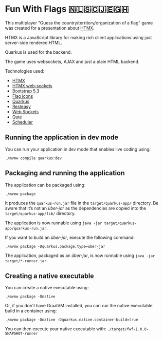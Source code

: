 # Fun With Flags 🇳🇱🇸🇨🇯🇪🇬🇭

This multiplayer "Guess the country/territory/organization of a flag" game was created for a presentation about [HTMX](https://htmx.org).

HTMX is a JavaScript library for making rich client applications using just server-side rendered HTML. 

Quarkus is used for the backend.

The game uses websockets, AJAX and just a plain HTML backend.

Technologies used:

- [HTMX](https://htmx.org)
- [HTMX web-sockets](https://htmx.org/extensions/web-sockets/)
- [Bootstrap 5.3](https://getbootstrap.com/docs/5.3/getting-started/)
- [Flag icons](https://flagicons.lipis.dev)
- [Quarkus](https://quarkus.io)
- [Resteasy](https://quarkus.io/extensions/io.quarkus/quarkus-resteasy-qute)
- [Web Sockets](https://quarkus.io/extensions/io.quarkus/quarkus-websockets)
- [Qute](https://quarkus.io/extensions/io.quarkus/quarkus-qute)
- [Scheduler](https://quarkus.io/extensions/io.quarkus/quarkus-scheduler)

## Running the application in dev mode

You can run your application in dev mode that enables live coding using:
```shell script
./mvnw compile quarkus:dev
```

## Packaging and running the application

The application can be packaged using:
```shell script
./mvnw package
```
It produces the `quarkus-run.jar` file in the `target/quarkus-app/` directory.
Be aware that it’s not an _über-jar_ as the dependencies are copied into the `target/quarkus-app/lib/` directory.

The application is now runnable using `java -jar target/quarkus-app/quarkus-run.jar`.

If you want to build an _über-jar_, execute the following command:
```shell script
./mvnw package -Dquarkus.package.type=uber-jar
```

The application, packaged as an _über-jar_, is now runnable using `java -jar target/*-runner.jar`.

## Creating a native executable

You can create a native executable using: 
```shell script
./mvnw package -Dnative
```

Or, if you don't have GraalVM installed, you can run the native executable build in a container using: 
```shell script
./mvnw package -Dnative -Dquarkus.native.container-build=true
```

You can then execute your native executable with: `./target/fwf-1.0.0-SNAPSHOT-runner`
